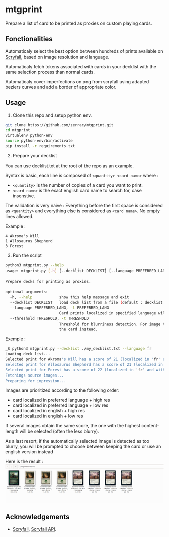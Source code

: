 # mtgprint

Prepare a list of card to be printed as proxies on custom playing cards.

## Fonctionalities

Automaticaly select the best option between hundreds of prints available on [Scryfall](https://scryfall.com/), based on image resolution and language.

Automaticaly fetch tokens associated with cards in your decklist with the same selection process than normal cards.

Automaticaly cover imperfections on png from scryfall using adapted beziers curves and add a border of appropriate color.

## Usage

1. Clone this repo and setup python env.

```bash
git clone https://github.com/zerrac/mtgprint.git
cd mtgprint
virtualenv python-env
source python-env/bin/activate
pip install -r requirements.txt
```

2. Prepare your decklist

You can use decklist.txt at the root of the repo as an example.

Syntax is basic, each line is composed of `<quantity> <card name>` where :
- `<quantity>` is the number of copies of a card you want to print.
- `<card name>` is the exact english card name to search for, case insenstive. 

The validation is very naive : Everything before the first space is considered as `<quantity>` and everything else is considered as `<card name>`.
No empty lines allowed. 

Example :
```
4 Akroma's Will
1 Allosaurus Shepherd
3 Forest
```

3. Run the script

```bash
python3 mtgprint.py --help
usage: mtgprint.py [-h] [--decklist DECKLIST] [--language PREFERRED_LANG] [--threshold THRESHOLD]

Prepare decks for printing as proxies.

optional arguments:
  -h, --help            show this help message and exit
  --decklist DECKLIST   load deck list from a file (default : decklist.txt)
  --language PREFERRED_LANG, -l PREFERRED_LANG
                        Card prints localized in specified language will be prioritized. Please use ISO code. (default : fr)
  --threshold THRESHOLD, -t THRESHOLD
                        Threshold for blurriness detection. For image that does not reach this treshold you will be proposed to use english version of
                        the card instead.
```

Exemple :

```bash
_$ python3 mtgprint.py --decklist ./my_decklist.txt --language fr
Loading deck list...
Selected print for Akroma's Will has a score of 21 (localized in 'fr' and with image quality 'lowres')
Selected print for Allosaurus Shepherd has a score of 21 (localized in 'fr' and with image quality 'lowres')
Selected print for Forest has a score of 22 (localized in 'fr' and with image quality 'highres_scan')
Fetchings source images...
Preparing for impression...
```
Images are prioritized according to the following order:
  - card localized in preferred language + high res
  - card localized in preferred language + low res
  - card localized in english + high res
  - card localized in english + low res

If several images obtain the same score, the one with the highest content-length will be selected (often the less blurry).

As a last resort, if the automatically selected image is detected as too blurry, you will be prompted to choose between keeping the card or use an english version instead

Here is the result : ![results](./docs/results.png)


## Acknowledgements

- [Scryfall](https://scryfall.com/), [Scryfall API](https://scryfall.com/docs/api).
